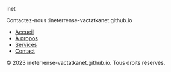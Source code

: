 inet
  <footer>
    <p>Contactez-nous :ineterrense-vactatkanet.github.io</p>
    <ul>
     <li><a href="index.html">Accueil</a></li>
    <li><a href="approssito.html">À propos</a></li>
    <li><a href="service.html">Services</a></li>
    <li><a href="Contact.html">Contact</a></li>
    </ul>
    <p>&copy; 2023 ineterrense-vactatkanet.github.io. Tous droits réservés.</p>
  </footer>
